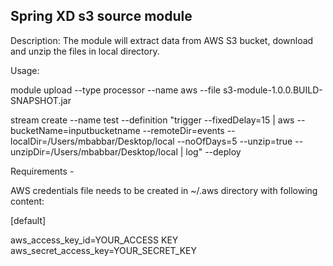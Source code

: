 Spring XD s3 source module
------------------------

Description: The module will extract data from AWS S3 bucket, download and unzip the files in local directory.

Usage:

module upload --type processor --name aws --file s3-module-1.0.0.BUILD-SNAPSHOT.jar

stream create --name test --definition "trigger --fixedDelay=15 | aws --bucketName=inputbucketname --remoteDir=events --localDir=/Users/mbabbar/Desktop/local --noOfDays=5 --unzip=true --unzipDir=/Users/mbabbar/Desktop/local | log" --deploy

Requirements - 

AWS credentials file needs to be created in ~/.aws directory with following content:

[default]

aws_access_key_id=YOUR_ACCESS KEY
aws_secret_access_key=YOUR_SECRET_KEY

